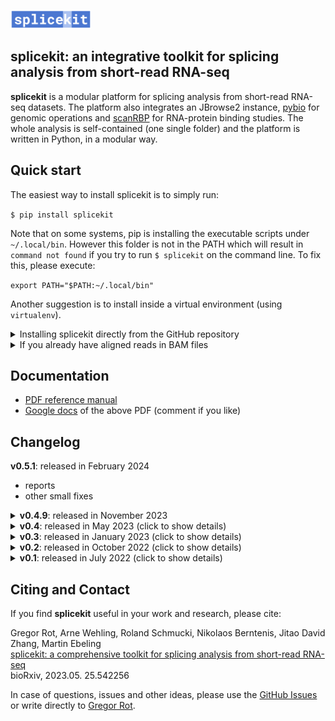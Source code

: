 <picture><img src="media/splicekit_logo.png" height="30"/></picture>
## splicekit: an integrative toolkit for splicing analysis from short-read RNA-seq

<b>splicekit</b> is a modular platform for splicing analysis from short-read RNA-seq datasets. The platform also integrates an JBrowse2 instance, [pybio](https://github.com/grexor/pybio) for genomic operations and [scanRBP](https://github.com/grexor/scanRBP) for RNA-protein binding studies. The whole analysis is self-contained (one single folder) and the platform is written in Python, in a modular way.

## Quick start

The easiest way to install splicekit is to simply run:

`$ pip install splicekit`

Note that on some systems, pip is installing the executable scripts under `~/.local/bin`. However this folder is not in the PATH which will result in `command not found` if you try to run `$ splicekit` on the command line. To fix this, please execute:

`export PATH="$PATH:~/.local/bin"`

Another suggestion is to install inside a virtual environment (using `virtualenv`).

<details>
<summary>Installing splicekit directly from the GitHub repository</summary>

```
# move to HOME folder (for example)
cd ~
# clone the repository
git clone git@github.com:bedapub/splicekit.git
# adjust PYTHONPATH and PATH
export PYTHONPATH=$PYTHONPATH:~/splicekit
export PATH=$PATH:~/splicekit/splicekit
```
</details>

<details>
<summary>If you already have aligned reads in BAM files</summary>

All you need is `samples.tab` (note that this is a <b>TAB delimited file</b>) and `splicekit.config` in one folder (check [datasets](datasets) for examples).

You can easily download and prepare the reference genome (e.g. `$ pybio genome homo_sapiens`).

Finally run `$ splicekit process` (inside the folder with `samples.tab` and `splicekit.config`).

Easiest is to check [datasets](datasets) examples to see how the above files look like and also to check scripts if you need to map reads from FASTQ files with `pybio`.
</details>

## Documentation

* [PDF reference manual](https://github.com/bedapub/splicekit/raw/main/docs/splicekit_docs.pdf)
* [Google docs](https://docs.google.com/document/d/15ZRCeK8xyg3klLktZSHZ9k__Xw_BZRn_Q-J4W35JNnQ/edit?usp=sharing) of the above PDF (comment if you like)

## Changelog<a name="changelog"></a>

**v0.5.1**: released in February 2024
* reports
* other small fixes

<details>
<summary><b>v0.4.9</b>: released in November 2023</summary>

* added rMATS analysis for splicing events
* added Docker container that can be directly imported to singularity via ghcr.io
* fixed dependencies
* other small fixes
</details>

<details>
<summary><b>v0.4</b>: released in May 2023 (click to show details)</summary>

* added singularity container with all dependencies
* added local integrated JBrowse2
* cluster or desktop runs
* scanRBP and bootstrap analysis of RNA-protein binding
* further development and integration with pybio
* extended documentation of concepts, analysis and results
</details>

<details>
<summary><b>v0.3</b>: released in January 2023 (click to show details)</summary>

* re-coded junction analysis
  * independent junctions parsing from provided bam files
  * master table of all junctions in the samples of the analyzed project, including novel junctions (refseq/ensembl non-annotated)
* clustering by logFC of pairwise-comparisons with dendrogram: junction, exon and gene levels (clusterlogfc module)
* added *first_exon* annotation for junctions touching annotated first exons of transcripts
* extended documentation of concepts, analysis and results
</details>

<details>
<summary><b>v0.2</b>: released in October 2022 (click to show details)</summary>

* software architecture restructure with python modules
* filtering of lowly expressed features by edgeR
* DonJuan analysis (junction-anchor analysis)
* more advanced motif analysis with DREME
* filtering regulated junctions with regulated donors
</details>

<details>
<summary><b>v0.1</b>: released in July 2022 (click to show details)</summary>

* initial version of splicekit
* parsing of junction and exon counts
* computing edgeR analysis from count tables and producing a results file with direct links to JBrowse2
* basic motif analysis
</details>

## Citing and Contact<a name="citation"></a>

If you find **splicekit** useful in your work and research, please cite:

Gregor Rot, Arne Wehling, Roland Schmucki, Nikolaos Berntenis, Jitao David Zhang, Martin Ebeling<br>
<a href='https://www.biorxiv.org/content/10.1101/2023.05.25.542256v1' target='_biorxiv'>splicekit: a comprehensive toolkit for splicing analysis from short-read RNA-seq</a><br>
bioRxiv, 2023.05. 25.542256

In case of questions, issues and other ideas, please use the <a href='https://github.com/bedapub/splicekit/issues'>GitHub Issues</a> or write directly to <a href='mailto:gregor.rot@gmail.com'>Gregor Rot</a>.